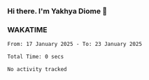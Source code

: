 ### Hi there. I'm Yakhya Diome 👋

### WAKATIME
<!--START_SECTION:waka-->

```txt
From: 17 January 2025 - To: 23 January 2025

Total Time: 0 secs

No activity tracked
```

<!--END_SECTION:waka-->
